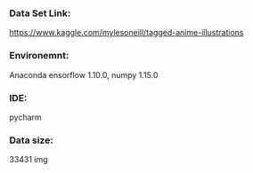 ### Data Set Link:
https://www.kaggle.com/mylesoneill/tagged-anime-illustrations

### Environemnt:
Anaconda ensorflow 1.10.0, numpy 1.15.0 

### IDE:
pycharm

### Data size:
33431 img
